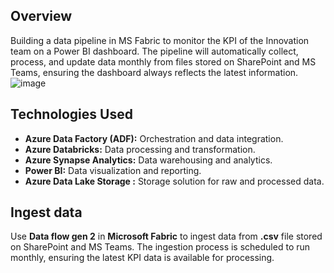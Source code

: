## Overview

Building a data pipeline in MS Fabric to monitor the KPI of the Innovation team on a Power BI dashboard. The pipeline will automatically collect, process, and update data monthly from files stored on SharePoint and MS Teams, ensuring the dashboard always reflects the latest information.
![image](https://github.com/user-attachments/assets/1557a525-642a-48d4-a4f0-cc51400b0a7e)

## Technologies Used

- **Azure Data Factory (ADF):** Orchestration and data integration.
- **Azure Databricks:** Data processing and transformation.
- **Azure Synapse Analytics:** Data warehousing and analytics.
- **Power BI:** Data visualization and reporting.
- **Azure Data Lake Storage :** Storage solution for raw and processed data.

## Ingest data

Use **Data flow gen 2** in **Microsoft Fabric** to ingest data from **.csv** file stored on SharePoint and MS Teams. The ingestion process is scheduled to run monthly, ensuring the latest KPI data is available for processing.
